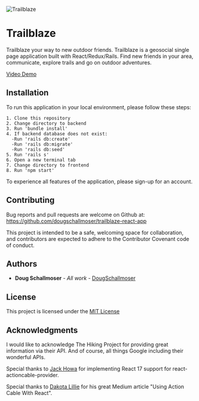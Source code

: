 ![Trailblaze](https://user-images.githubusercontent.com/65590878/100131829-66f0c200-2e39-11eb-8d2a-838605ac2a2d.png)


# Trailblaze

Trailblaze your way to new outdoor friends. Trailblaze is a geosocial single page application built with React/Redux/Rails. Find new friends in your area, communicate, explore trails and go on outdoor adventures.

[Video Demo](https://youtu.be/L5GYWm-UfSk)


## Installation

To run this application in your local environment, please follow these steps:

```
1. Clone this repository
2. Change directory to backend
3. Run 'bundle install'
4. If backend database does not exist:
  -Run 'rails db:create'
  -Run 'rails db:migrate'
  -Run 'rails db:seed'
5. Run 'rails s'
6. Open a new terminal tab
7. Change directory to frontend
8. Run 'npm start'
```
To experience all features of the application, please sign-up for an account.

## Contributing

Bug reports and pull requests are welcome on Github at:
https://github.com/dougschallmoser/trailblaze-react-app

This project is intended to be a safe, welcoming space for collaboration, and contributors are expected to adhere to the Contributor Covenant code of conduct.
 

## Authors

* **Doug Schallmoser** - *All work* - [DougSchallmoser](https://github.com/dougschallmoser)


## License

This project is licensed under the [MIT License](https://opensource.org/licenses/MIT)


## Acknowledgments

I would like to acknowledge The Hiking Project for providing great information via their API. And of course, all things Google including their wonderful APIs.

Special thanks to [Jack Howa](https://github.com/JackHowa/react-actioncable-provider) for implementing React 17 support for react-actioncable-provider.

Special thanks to [Dakota Lillie](https://github.com/dakotalillie) for his great Medium article "Using Action Cable With React".
